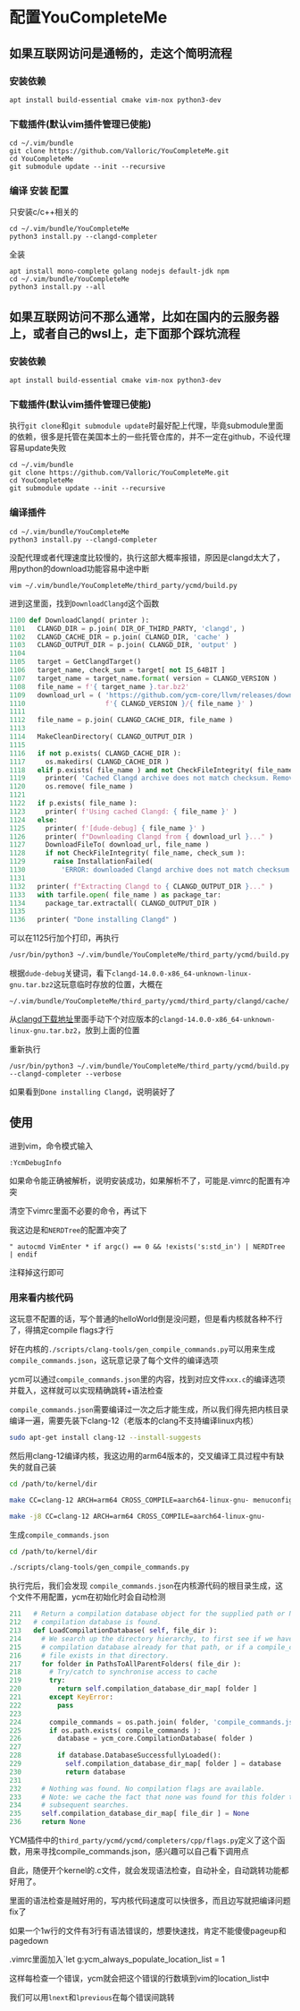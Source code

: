 # 配置YouCompleteMe
## 如果互联网访问是通畅的，走这个简明流程
### 安装依赖
```
apt install build-essential cmake vim-nox python3-dev
```
### 下载插件(默认vim插件管理已使能)
```
cd ~/.vim/bundle
git clone https://github.com/Valloric/YouCompleteMe.git
cd YouCompleteMe
git submodule update --init --recursive
```
### 编译 安装 配置

只安装c/c++相关的
```
cd ~/.vim/bundle/YouCompleteMe
python3 install.py --clangd-completer
```
全装
```
apt install mono-complete golang nodejs default-jdk npm
cd ~/.vim/bundle/YouCompleteMe
python3 install.py --all
```
## 如果互联网访问不那么通常，比如在国内的云服务器上，或者自己的wsl上，走下面那个踩坑流程
### 安装依赖
```
apt install build-essential cmake vim-nox python3-dev
```
### 下载插件(默认vim插件管理已使能)
执行`git clone`和`git submodule update`时最好配上代理，毕竟submodule里面的依赖，很多是托管在美国本土的一些托管仓库的，并不一定在github，不设代理容易update失败
```
cd ~/.vim/bundle
git clone https://github.com/Valloric/YouCompleteMe.git
cd YouCompleteMe
git submodule update --init --recursive
```
### 编译插件
```
cd ~/.vim/bundle/YouCompleteMe
python3 install.py --clangd-completer
```
没配代理或者代理速度比较慢的，执行这部大概率报错，原因是clangd太大了，用python的download功能容易中途中断
```
vim ~/.vim/bundle/YouCompleteMe/third_party/ycmd/build.py
```
进到这里面，找到`DownloadClangd`这个函数
```python
1100 def DownloadClangd( printer ):
1101   CLANGD_DIR = p.join( DIR_OF_THIRD_PARTY, 'clangd', )
1102   CLANGD_CACHE_DIR = p.join( CLANGD_DIR, 'cache' )
1103   CLANGD_OUTPUT_DIR = p.join( CLANGD_DIR, 'output' )
1104
1105   target = GetClangdTarget()
1106   target_name, check_sum = target[ not IS_64BIT ]
1107   target_name = target_name.format( version = CLANGD_VERSION )
1108   file_name = f'{ target_name }.tar.bz2'
1109   download_url = ( 'https://github.com/ycm-core/llvm/releases/download/'
1110                    f'{ CLANGD_VERSION }/{ file_name }' )
1111
1112   file_name = p.join( CLANGD_CACHE_DIR, file_name )
1113
1114   MakeCleanDirectory( CLANGD_OUTPUT_DIR )
1115
1116   if not p.exists( CLANGD_CACHE_DIR ):
1117     os.makedirs( CLANGD_CACHE_DIR )
1118   elif p.exists( file_name ) and not CheckFileIntegrity( file_name, check_sum ):
1119     printer( 'Cached Clangd archive does not match checksum. Removing...' )
1120     os.remove( file_name )
1121
1122   if p.exists( file_name ):
1123     printer( f'Using cached Clangd: { file_name }' )
1124   else:
1125     printer( f'[dude-debug] { file_name }' )
1126     printer( f"Downloading Clangd from { download_url }..." )
1127     DownloadFileTo( download_url, file_name )
1128     if not CheckFileIntegrity( file_name, check_sum ):
1129       raise InstallationFailed(
1130         'ERROR: downloaded Clangd archive does not match checksum.' )
1131
1132   printer( f"Extracting Clangd to { CLANGD_OUTPUT_DIR }..." )
1133   with tarfile.open( file_name ) as package_tar:
1134     package_tar.extractall( CLANGD_OUTPUT_DIR )
1135
1136   printer( "Done installing Clangd" )
```
可以在1125行加个打印，再执行
```sh
/usr/bin/python3 ~/.vim/bundle/YouCompleteMe/third_party/ycmd/build.py --clangd-completer --verbose
```
根据`dude-debug`关键词，看下`clangd-14.0.0-x86_64-unknown-linux-gnu.tar.bz2`这玩意临时存放的位置，大概在
```
~/.vim/bundle/YouCompleteMe/third_party/ycmd/third_party/clangd/cache/
```

从[clangd下载地址](https://github.com/ycm-core/llvm/releases)里面手动下个对应版本的`clangd-14.0.0-x86_64-unknown-linux-gnu.tar.bz2`，放到上面的位置

重新执行
```
/usr/bin/python3 ~/.vim/bundle/YouCompleteMe/third_party/ycmd/build.py --clangd-completer --verbose
```
如果看到`Done installing Clangd`，说明装好了

## 使用
进到vim，命令模式输入
```
:YcmDebugInfo
```
如果命令能正确被解析，说明安装成功，如果解析不了，可能是.vimrc的配置有冲突

清空下vimrc里面不必要的命令，再试下

我这边是和`NERDTree`的配置冲突了
```
" autocmd VimEnter * if argc() == 0 && !exists('s:std_in') | NERDTree | endif
```
注释掉这行即可

### 用来看内核代码
这玩意不配置的话，写个普通的helloWorld倒是没问题，但是看内核就各种不行了，得搞定compile flags才行

好在内核的`./scripts/clang-tools/gen_compile_commands.py`可以用来生成`compile_commands.json`，这玩意记录了每个文件的编译选项

ycm可以通过`compile_commands.json`里的内容，找到对应文件`xxx.c`的编译选项并载入，这样就可以实现精确跳转+语法检查

`compile_commands.json`需要编译过一次之后才能生成，所以我们得先把内核目录编译一遍，需要先装下clang-12（老版本的clang不支持编译linux内核）

```sh
sudo apt-get install clang-12 --install-suggests
```

然后用clang-12编译内核，我这边用的arm64版本的，交叉编译工具过程中有缺失的就自己装
```sh
cd /path/to/kernel/dir

make CC=clang-12 ARCH=arm64 CROSS_COMPILE=aarch64-linux-gnu- menuconfig

make -j8 CC=clang-12 ARCH=arm64 CROSS_COMPILE=aarch64-linux-gnu-
```

生成`compile_commands.json`

```sh
cd /path/to/kernel/dir

./scripts/clang-tools/gen_compile_commands.py
```

执行完后，我们会发现
`compile_commands.json`在内核源代码的根目录生成，这个文件不用配置，ycm在初始化时会自动检测

```py
211   # Return a compilation database object for the supplied path or None if no
212   # compilation database is found.
213   def LoadCompilationDatabase( self, file_dir ):
214     # We search up the directory hierarchy, to first see if we have a
215     # compilation database already for that path, or if a compile_commands.json
216     # file exists in that directory.
217     for folder in PathsToAllParentFolders( file_dir ):
218       # Try/catch to synchronise access to cache
219       try:
220         return self.compilation_database_dir_map[ folder ]
221       except KeyError:
222         pass
223
224       compile_commands = os.path.join( folder, 'compile_commands.json' )
225       if os.path.exists( compile_commands ):
226         database = ycm_core.CompilationDatabase( folder )
227
228         if database.DatabaseSuccessfullyLoaded():
229           self.compilation_database_dir_map[ folder ] = database
230           return database
231
232     # Nothing was found. No compilation flags are available.
233     # Note: we cache the fact that none was found for this folder to speed up
234     # subsequent searches.
235     self.compilation_database_dir_map[ file_dir ] = None
236     return None
```
YCM插件中的`third_party/ycmd/ycmd/completers/cpp/flags.py`定义了这个函数，用来寻找compile_commands.json，感兴趣可以自己看下调用点

自此，随便开个kernel的.c文件，就会发现语法检查，自动补全，自动跳转功能都好用了。

里面的语法检查是贼好用的，写内核代码速度可以快很多，而且边写就把编译问题fix了

如果一个1w行的文件有3行有语法错误的，想要快速找，肯定不能傻傻pageup和pagedown

.vimrc里面加入`let g:ycm_always_populate_location_list = 1

这样每检查一个错误，ycm就会把这个错误的行数填到vim的location_list中

我们可以用`lnext`和`lprevious`在每个错误间跳转
